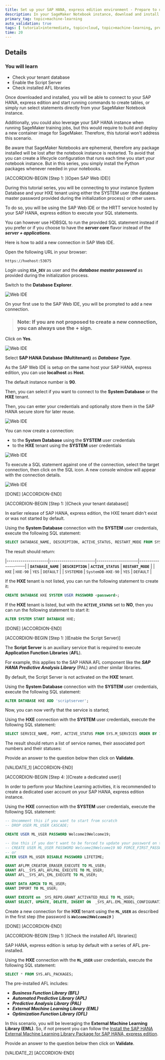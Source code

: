 ```yaml
---
title: Set up your SAP HANA, express edition environment - Prepare to use Machine Learning
description: In your SageMaker Notebook instance, download and install the SAP HANA client and the Python driver to connect to your SAP HANA, express edition instance.
primary_tag: topic>machine-learning
auto_validation: true
tags: [ tutorial>intermediate, topic>cloud, topic>machine-learning, products>sap-hana\,-express-edition, products>sap-hana ]
time: 20
---
```


## Details
### You will learn  
  - Check your tenant database
  - Enable the Script Server
  - Check installed AFL libraries

Once downloaded and installed, you will be able to connect to your SAP HANA, express edition and start running commands to create tables, or simply run select statements directly from your SageMaker Notebook instance.

Additionally, you could also leverage your SAP HANA instance when running SageMaker training jobs, but this would require to build and deploy a new container image for SageMaker. Therefore, this tutorial won't address this scenario.

Be aware that SageMaker Notebooks are ephemeral, therefore any package installed will be lost after the notebook instance is restarted.
To avoid that you can create a lifecycle configuration that runs each time you start your notebook instance.
But in this series, you simply install the Python packages whenever needed in your notebooks.

[ACCORDION-BEGIN [Step 1: ](Open SAP Web IDE)]

During this tutorial series, you will be connecting to your instance System Database and your HXE tenant using either the SYSTEM user (the database master password provided during the initialization process) or other users.

To do so, you will be using the SAP Web IDE or the HRTT service hosted by your SAP HANA, express edition to execute your SQL statements.

You can however use HDBSQL to run the provided SQL statement instead if you prefer or if you choose to have the ***server core*** flavor instead of the ***server + applications***.

Here is how to add a new connection in SAP Web IDE.

Open the following URL in your browser:

```url
https://hxehost:53075
```

Login using **`XSA_DEV`** as user and the ***database master password*** as provided during the initialization process.

Switch to the **Database Explorer**.

![Web IDE](webide-01.png)

On your first use to the SAP Web IDE, you will be prompted to add a new connection.

> ### **Note**: If you are not proposed to create a new connection, you can always use the **+** sign.

Click on **Yes**.

![Web IDE](webide-02.png)

Select **SAP HANA Database (Multitenant)** as ***Database Type***.

As the SAP Web IDE is setup on the same host your SAP HANA, express edition, you can use **localhost** as **Host**.

The default instance number is **90**.

Then, you can select if you want to connect to the **System Database** or the **HXE** tenant.

Then, you can enter your credentials and optionally store them in the SAP HANA secure store for later reuse.

![Web IDE](webide-03.png)

You can now create a connection:

 - to the **System Database** using the **SYSTEM** user credentials
 - to the **HXE** tenant using the **SYSTEM** user credentials

![Web IDE](webide-04.png)

To execute a SQL statement against one of the connection, select the target connection, then click on the SQL icon. A new console window will appear with the connection details.

![Web IDE](webide-05.png)

[DONE]
[ACCORDION-END]

[ACCORDION-BEGIN [Step 1: ](Check your tenant database)]

In earlier release of SAP HANA, express edition, the HXE tenant didn't exist or was not started by default.

Using the **System Database** connection with the **SYSTEM** user credentials, execute the following SQL statement:

```sql
SELECT DATABASE_NAME, DESCRIPTION, ACTIVE_STATUS, RESTART_MODE FROM SYS.M_DATABASES ORDER BY 1;
```

The result should return:

|---------------------|-----------------------|---------------------|--------------------|
| **`DATABASE_NAME`** | **`DESCRIPTION`**     | **`ACTIVE_STATUS`** | **`RESTART_MODE`** |
| `HXE`               | `HXE-90`              | `YES`               | `DEFAULT`          |
| `SYSTEMDB`          | `SystemDB-HXE-90`     | `YES`               | `DEFAULT`          |

If the **HXE** tenant is not listed, you can run the following statement to create it:

```sql
CREATE DATABASE HXE SYSTEM USER PASSWORD <password>;
```

If the **HXE** tenant is listed, but with the **`ACTIVE_STATUS`** set to **NO**, then you can run the following statement to start it:

```sql
ALTER SYSTEM START DATABASE HXE;
```

[DONE]
[ACCORDION-END]

[ACCORDION-BEGIN [Step 1: ](Enable the Script Server)]

The **Script Server** is an auxiliary service that is required to execute **Application Function Libraries** (**AFL**).

For example, this applies to the SAP HANA AFL component like the ***SAP HANA Predictive Analysis Library*** (PAL) and other similar libraries.

By default, the Script Server is not activated on the **HXE** tenant.

Using the **System Database** connection with the **SYSTEM** user credentials, execute the following SQL statement:

```sql
ALTER DATABASE HXE ADD 'scriptserver';
```

Now, you can now verify that the service is started;

Using the **HXE** connection with the **SYSTEM** user credentials, execute the following SQL statement:

```sql
SELECT SERVICE_NAME, PORT, ACTIVE_STATUS FROM SYS.M_SERVICES ORDER BY 1;
```

The result should return a list of service names, their associated port numbers and their statuses:

Provide an answer to the question below then click on **Validate**.

[VALIDATE_1]
[ACCORDION-END]

[ACCORDION-BEGIN [Step 4: ](Create a dedicated user)]

In order to perform your Machine Learning activities, it is recommended to create a dedicated user account on your SAP HANA, express edition instance.

Using the **HXE** connection with the **SYSTEM** user credentials, execute the following SQL statement:

```sql
-- Uncomment this if you want to start from scratch
-- DROP USER ML_USER CASCADE;

CREATE USER ML_USER PASSWORD Welcome19Welcome19;

-- Use this if you don't want to be forced to update your password on the first connection.
-- CREATE USER ML_USER PASSWORD Welcome19Welcome19 NO FORCE_FIRST_PASSWORD_CHANGE;
-- or
ALTER USER ML_USER DISABLE PASSWORD LIFETIME;

GRANT AFLPM_CREATOR_ERASER_EXECUTE TO ML_USER;
GRANT AFL__SYS_AFL_AFLPAL_EXECUTE TO ML_USER;
GRANT AFL__SYS_AFL_EML_EXECUTE TO ML_USER;

GRANT DATA ADMIN TO ML_USER;
GRANT IMPORT TO ML_USER;

GRANT EXECUTE on _SYS_REPO.GRANT_ACTIVATED_ROLE TO ML_USER;
GRANT SELECT, UPDATE, DELETE, INSERT ON  _SYS_AFL.EML_MODEL_CONFIGURATION TO ML_USER;
```

Create a new connection for the **HXE** tenant using the **`ML_USER`** as described in the first step (the password is ***`Welcome19Welcome19`*** )

[DONE]
[ACCORDION-END]

[ACCORDION-BEGIN [Step 1: ](Check the installed AFL libraries)]

SAP HANA, express edition is setup by default with a series of AFL pre-installed.

Using the **HXE** connection with the **`ML_USER`** user credentials, execute the following SQL statement:

```sql
SELECT * FROM SYS.AFL_PACKAGES;
```

The pre-installed AFL includes:

 - ***Business Function Library (BFL)***
 - ***Automated Predictive Library (APL)***
 - ***Predictive Analysis Library (PAL)***
 - ***External Machine Learning Library (EML)***
 - ***Optimization Function Library (OFL)***

In this scenario, you will be leveraging the **External Machine Learning Library (EML)**. So, if not present you can follow the [Install the SAP HANA External Machine Learning Library Package for SAP HANA, express edition](hxe-ua-eml-binary).

Provide an answer to the question below then click on **Validate**.

[VALIDATE_2]
[ACCORDION-END]

